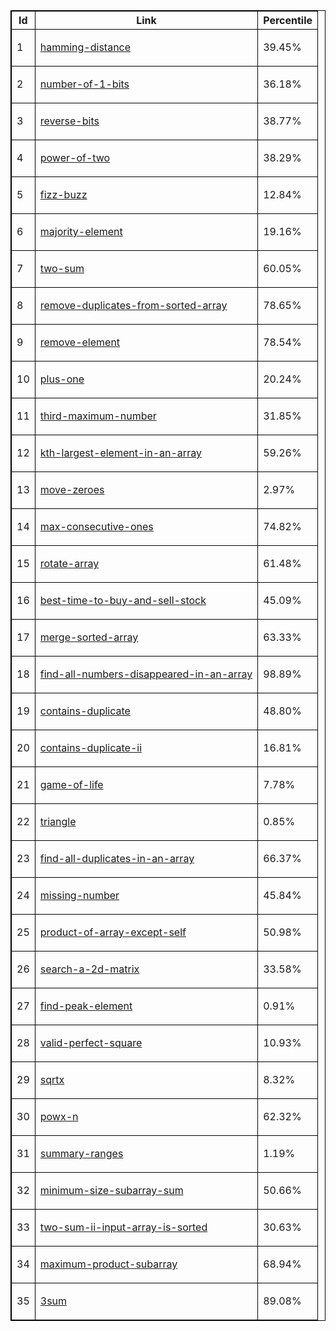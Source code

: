 <!DOCTYPE html>
<html>
<body>
<style>
table, th, td {
    border: 1px solid black;
}
</style>
<table style="width:100%"> 
  <tr> 
    <th>Id</th>
    <th>Link</th>
    <th>Percentile</th>
  </tr>
  <tr>
    <td>1</td>
    <td><p><a href="https://leetcode.com/problems/hamming-distance/">hamming-distance</a></td>
    <td>39.45%</td>
  </tr>
  <tr>
    <td>2</td>
    <td><p><a href="https://leetcode.com/problems/number-of-1-bits/">number-of-1-bits</a></td>
    <td>36.18%</td>
  </tr>
  <tr>
    <td>3</td>
    <td><p><a href="https://leetcode.com/problems/reverse-bits/">reverse-bits</a></td>
    <td>38.77%</td>
  </tr>
  <tr>
    <td>4</td>
    <td><p><a href="https://leetcode.com/problems/power-of-two/">power-of-two</a></td>
    <td>38.29%</td>
  </tr>
  <tr>
    <td>5</td>
    <td><p><a href="https://leetcode.com/problems/fizz-buzz/">fizz-buzz</a></td>
    <td>12.84%</td>
  </tr>
  <tr>
    <td>6</td>
    <td><p><a href="https://leetcode.com/problems/majority-element/">majority-element</a></td>
    <td>19.16%</td>
  </tr>
  <tr>
    <td>7</td>
    <td><p><a href="https://leetcode.com/problems/two-sum/">two-sum</a></td>
    <td>60.05%</td>
  </tr>
  <tr>
    <td>8</td>
    <td><p><a href="https://leetcode.com/problems/remove-duplicates-from-sorted-array/">remove-duplicates-from-sorted-array</a></td>
    <td>78.65%</td>
  </tr>
  <tr>
    <td>9</td>
    <td><p><a href="https://leetcode.com/problems/remove-element/">remove-element</a></td>
    <td>78.54%</td>
  </tr>
  <tr>
    <td>10</td>
    <td><p><a href="https://leetcode.com/problems/plus-one/">plus-one</a></td>
    <td>20.24%</td>
  </tr>
  <tr>
    <td>11</td>
    <td><p><a href="https://leetcode.com/problems/third-maximum-number/">third-maximum-number</a></td>
    <td>31.85%</td>
  </tr>
  <tr>
    <td>12</td>
    <td><p><a href="https://leetcode.com/problems/kth-largest-element-in-an-array/">kth-largest-element-in-an-array</a></td>
    <td>59.26%</td>
  </tr>
  <tr>
    <td>13</td>
    <td><p><a href="https://leetcode.com/problems/move-zeroes/">move-zeroes</a></td>
    <td>2.97%</td>
  </tr>
  <tr>
    <td>14</td>
    <td><p><a href="https://leetcode.com/problems/max-consecutive-ones/">max-consecutive-ones</a></td>
    <td>74.82%</td>
  </tr>
  <tr>
    <td>15</td>
    <td><p><a href="https://leetcode.com/problems/rotate-array/">rotate-array</a></td>
    <td>61.48%</td>
  </tr>
  <tr>
    <td>16</td>
    <td><p><a href="https://leetcode.com/problems/best-time-to-buy-and-sell-stock/">best-time-to-buy-and-sell-stock</a></td>
    <td>45.09%</td>
  </tr>
  <tr>
    <td>17</td>
    <td><p><a href="https://leetcode.com/problems/merge-sorted-array/">merge-sorted-array</a></td>
    <td>63.33%</td>
  </tr>
  <tr>
    <td>18</td>
    <td><p><a href="https://leetcode.com/problems/find-all-numbers-disappeared-in-an-array/">find-all-numbers-disappeared-in-an-array</a></td>
    <td>98.89%</td>
  </tr>
  <tr>
    <td>19</td>
    <td><p><a href="https://leetcode.com/problems/contains-duplicate/">contains-duplicate</a></td>
    <td>48.80%</td>
  </tr>
  <tr>
    <td>20</td>
    <td><p><a href="https://leetcode.com/problems/contains-duplicate-ii/">contains-duplicate-ii</a></td>
    <td>16.81%</td>
  </tr>
  <tr>
    <td>21</td>
    <td><p><a href="https://leetcode.com/problems/game-of-life/">game-of-life</a></td>
    <td>7.78%</td>
  </tr>
  <tr>
    <td>22</td>
    <td><p><a href="https://leetcode.com/problems/triangle/">triangle</a></td>
    <td>0.85%</td>
  </tr>
  <tr>
    <td>23</td>
    <td><p><a href="https://leetcode.com/problems/find-all-duplicates-in-an-array/">find-all-duplicates-in-an-array</a></td>
    <td>66.37%</td>
  </tr>
  <tr>
    <td>24</td>
    <td><p><a href="https://leetcode.com/problems/missing-number/">missing-number</a></td>
    <td>45.84%</td>
  </tr>
  <tr>
    <td>25</td>
    <td><p><a href="https://leetcode.com/problems/product-of-array-except-self/">product-of-array-except-self</a></td>
    <td>50.98%</td>
  </tr>
  <tr>
    <td>26</td>
    <td><p><a href="https://leetcode.com/problems/search-a-2d-matrix/">search-a-2d-matrix</a></td>
    <td>33.58%</td>
  </tr>
  <tr>
    <td>27</td>
    <td><p><a href="https://leetcode.com/problems/find-peak-element/">find-peak-element</a></td>
    <td>0.91%</td>
  </tr>
  <tr>
    <td>28</td>
    <td><p><a href="https://leetcode.com/problems/valid-perfect-square/">valid-perfect-square</a></td>
    <td>10.93%</td>
  </tr>
  <tr>
    <td>29</td>
    <td><p><a href="https://leetcode.com/problems/sqrtx/">sqrtx</a></td>
    <td>8.32%</td>
  </tr>
  <tr>
    <td>30</td>
    <td><p><a href="https://leetcode.com/problems/powx-n/">powx-n</a></td>
    <td>62.32%</td>
  </tr>
  <tr>
    <td>31</td>
    <td><p><a href="https://leetcode.com/problems/summary-ranges/">summary-ranges</a></td>
    <td>1.19%</td>
  </tr>
  <tr>
    <td>32</td>
    <td><p><a href="https://leetcode.com/problems/minimum-size-subarray-sum/">minimum-size-subarray-sum</a></td>
    <td>50.66%</td>
  </tr>
  <tr>
    <td>33</td>
    <td><p><a href="https://leetcode.com/problems/two-sum-ii-input-array-is-sorted/">two-sum-ii-input-array-is-sorted</a></td>
    <td>30.63%</td>
  </tr>
  <tr>
    <td>34</td>
    <td><p><a href="https://leetcode.com/problems/maximum-product-subarray/">maximum-product-subarray</a></td>
    <td>68.94%</td>
  </tr>
  <tr>
    <td>35</td>
    <td><p><a href="https://leetcode.com/problems/3sum/">3sum</a></td>
    <td>89.08%</td>
  </tr>
</table>
</body>
</html>
